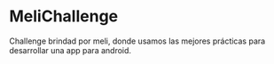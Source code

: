 # MeliChallenge
Challenge brindad por meli, donde usamos las mejores prácticas para desarrollar una app para android.
